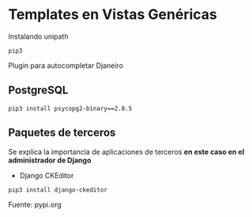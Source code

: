 # 

# Templates en Vistas Genéricas

Instalando unipath
```
pip3
```

Plugin para autocompletar Djaneiro

## PostgreSQL

```
pip3 install psycopg2-binary==2.8.5
```

## Paquetes de terceros

Se explica la importancia de aplicaciones de terceros **en este caso en el administrador de Django**

- Django CKEditor

```
pip3 install django-ckeditor
```

Fuente: pypi.org